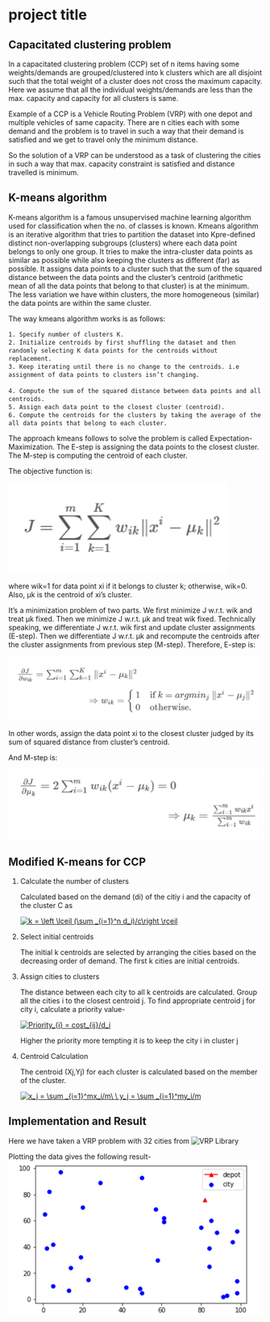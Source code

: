 # project title
## Capacitated clustering problem
In a capacitated clustering problem (CCP) set of n items having some weights/demands are grouped/clustered into k clusters which are all disjoint such that the total weight of a cluster does not cross the maximum capacity. Here we assume that all the individual weights/demands are less than the max. capacity and capacity for all clusters is same.

Example of a CCP is a Vehicle Routing Problem (VRP) with one depot and multiple vehicles of same capacity. There are n cities each with some demand and the problem is to travel in such a way that their demand is satisfied and we get to travel only the minimum distance.

So the solution of a VRP can be understood as a task of clustering the cities in such a way that max. capacity constraint is satisfied and distance travelled is minimum.

## K-means algorithm
K-means algorithm is a famous unsupervised machine learning algorithm used for classification when the no. of classes is known.
Kmeans algorithm is an iterative algorithm that tries to partition the dataset into Kpre-defined distinct non-overlapping subgroups (clusters) where each data point belongs to only one group. It tries to make the intra-cluster data points as similar as possible while also keeping the clusters as different (far) as possible. It assigns data points to a cluster such that the sum of the squared distance between the data points and the cluster’s centroid (arithmetic mean of all the data points that belong to that cluster) is at the minimum. The less variation we have within clusters, the more homogeneous (similar) the data points are within the same cluster.

The way kmeans algorithm works is as follows:

    1. Specify number of clusters K.
    2. Initialize centroids by first shuffling the dataset and then randomly selecting K data points for the centroids without replacement.
    3. Keep iterating until there is no change to the centroids. i.e assignment of data points to clusters isn’t changing.

    4. Compute the sum of the squared distance between data points and all centroids.
    5. Assign each data point to the closest cluster (centroid).
    6. Compute the centroids for the clusters by taking the average of the all data points that belong to each cluster.
    
The approach kmeans follows to solve the problem is called Expectation-Maximization. The E-step is assigning the data points to the closest cluster. The M-step is computing the centroid of each cluster.

The objective function is:

![](https://github.com/kshitij-pro/capacitated_clustering/blob/8c4e44e4a10c9c72108083d5df20e80340a2ffdc/Screenshot%202021-07-31%20172759.png)

where wik=1 for data point xi if it belongs to cluster k; otherwise, wik=0. Also, μk is the centroid of xi’s cluster.

It’s a minimization problem of two parts. We first minimize J w.r.t. wik and treat μk fixed. Then we minimize J w.r.t. μk and treat wik fixed. Technically speaking, we differentiate J w.r.t. wik first and update cluster assignments (E-step). Then we differentiate J w.r.t. μk and recompute the centroids after the cluster assignments from previous step (M-step). Therefore, E-step is:

![](https://github.com/kshitij-pro/capacitated_clustering/blob/16a72e9d56305c881009b06fced70eaba25889b2/Screenshot%202021-07-31%20173858.png)

In other words, assign the data point xi to the closest cluster judged by its sum of squared distance from cluster’s centroid.

And M-step is:

![](https://github.com/kshitij-pro/capacitated_clustering/blob/6ca845e450e421373f34b3c2965104aa478cf1f2/Screenshot%202021-07-31%20174032.png)

## Modified K-means for CCP
1. Calculate the number of clusters

   Calculated based on the demand (di) of the citiy i and the capacity of the cluster C as
   
   <a href="https://www.codecogs.com/eqnedit.php?latex=k&space;=&space;\left&space;\lceil&space;(\sum&space;_{i=1}^n&space;d_i)/c\right&space;\rceil" target="_blank"><img src="https://latex.codecogs.com/gif.latex?k&space;=&space;\left&space;\lceil&space;(\sum&space;_{i=1}^n&space;d_i)/c\right&space;\rceil" title="k = \left \lceil (\sum _{i=1}^n d_i)/c\right \rceil" /></a>

2. Select initial centroids

   The initial k centroids are selected by arranging the cities based on the decreasing order of demand. The first k cities are initial centroids.
3.  Assign cities to clusters

    The distance between each city to all k centroids are calculated. Group all the cities i to the closest centroid j. To find appropriate centroid j for city i, calculate a priority value-
    
      <a href="https://www.codecogs.com/eqnedit.php?latex=Priority_{i}&space;=&space;cost_{ij}/d_i" target="_blank"><img src="https://latex.codecogs.com/gif.latex?Priority_{i}&space;=&space;cost_{ij}/d_i" title="Priority_{i} = cost_{ij}/d_i" /></a>
  
    Higher the priority more tempting it is to keep the city i in cluster j
4.  Centroid Calculation

    The centroid (Xj,Yj) for each cluster is calculated based on the member of the cluster.
    
      <a href="https://www.codecogs.com/eqnedit.php?latex=x_j&space;=&space;\sum&space;_{i=1}^mx_i/m\&space;\&space;y_j&space;=&space;\sum&space;_{i=1}^my_i/m" target="_blank"><img src="https://latex.codecogs.com/gif.latex?x_j&space;=&space;\sum&space;_{i=1}^mx_i/m\&space;\&space;y_j&space;=&space;\sum&space;_{i=1}^my_i/m" title="x_j = \sum _{i=1}^mx_i/m\ \ y_j = \sum _{i=1}^my_i/m" /></a>
    
## Implementation and Result

Here we have taken a VRP problem with 32 cities from ![VRP Library](http://vrp.atd-lab.inf.puc-rio.br/index.php/en/)

Plotting the data gives the following result-
![](https://github.com/kshitij-pro/capacitated_clustering/blob/b786020791c7b09c13a0b01e63b3409a776984f1/n32_vrp_instance.png)

